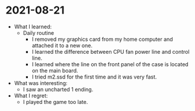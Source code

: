 # 2021-08-21

- What I learned: 
  - Daily routine
    - I removed my graphics card from my home computer and attached it to a new one. 
    - I learned the difference between CPU fan power line and control line. 
    - I learned where the line on the front panel of the case is located on the main board. 
    - I tried m2.ssd for the first time and it was very fast.
- What was interesting:
  - I saw an uncharted 1 ending. 
- What I regret:
  - I played the game too late.